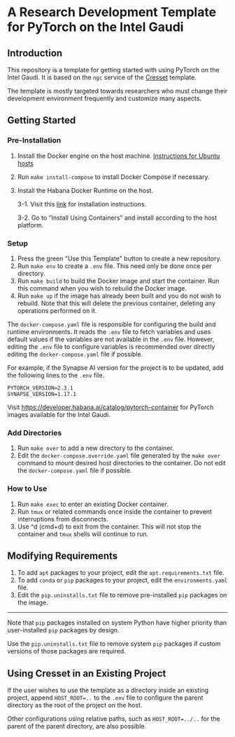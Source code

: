 # A Research Development Template for PyTorch on the Intel Gaudi

## Introduction

This repository is a template for getting started with using PyTorch on the
Intel Gaudi. It is based on the `ngc` service of the 
[Cresset](https://github.com/cresset-template/cresset) template.

The template is mostly targeted towards researchers who must change their
development environment frequently and customize many aspects.

## Getting Started
### Pre-Installation

1. Install the Docker engine on the host machine.
[Instructions for Ubuntu hosts](https://docs.docker.com/engine/install/debian/#install-using-the-repository)
2. Run `make install-compose` to install Docker Compose if necessary.
3. Install the Habana Docker Runtime on the host.

   3-1. Visit this [link](https://docs.habana.ai/en/latest/Installation_Guide/Bare_Metal_Fresh_OS.html)
   for installation instructions.
   
   3-2. Go to "Install Using Containers" and install according to the host platform.

### Setup
1. Press the green "Use this Template" button to create a new repository.
2. Run `make env` to create a `.env` file. This need only be done once per directory.
3. Run `make build` to build the Docker image and start the container.
Run this command when you wish to rebuild the Docker image.
4. Run `make up` if the image has already been built and you do not wish to rebuild.
Note that this will delete the previous container, deleting any operations performed on it.

The `docker-compose.yaml` file is responsible for configuring the build and runtime environments.
It reads the `.env` file to fetch variables and uses default values if the variables are not available in the `.env` file.
However, editing the `.env` file to configure variables is recommended over directly editing the `docker-compose.yaml` file if possible.

For example, if the Synapse AI version for the project is to be updated,
add the following lines to the `.env` file.

```text
PYTORCH_VERSION=2.3.1
SYNAPSE_VERSION=1.17.1
```

Visit https://developer.habana.ai/catalog/pytorch-container
for PyTorch images available for the Intel Gaudi.

### Add Directories
1. Run `make over` to add a new directory to the container.
2. Edit the `docker-compose.override.yaml` file generated by the `make over`
command to mount desired host directories to the container.
Do not edit the `docker-compose.yaml` file if possible.

### How to Use
1. Run `make exec` to enter an existing Docker container.
2. Run `tmux` or related commands once inside the container
to prevent interruptions from disconnects.
3. Use ^d (cmd+d) to exit from the container.
This will not stop the container and `tmux` shells will continue to run.

## Modifying Requirements

1. To add `apt` packages to your project, edit the `apt.requirements.txt` file.
2. To add `conda` or `pip` packages to your project, edit the `environments.yaml` file.
3. Edit the `pip.uninstalls.txt` file to remove pre-installed `pip` packages on the image.
---
Note that `pip` packages installed on system Python have higher priority than
user-installed `pip` packages by design.

Use the `pip.uninstalls.txt` file to remove system `pip` packages if
custom versions of those packages are required.


## Using Cresset in an Existing Project

If the user wishes to use the template as a directory inside an existing project,
append `HOST_ROOT=..` to the `.env` file to configure the parent directory as the
root of the project on the host.

Other configurations using relative paths, such as `HOST_ROOT=../..` 
for the parent of the parent directory, are also possible.
